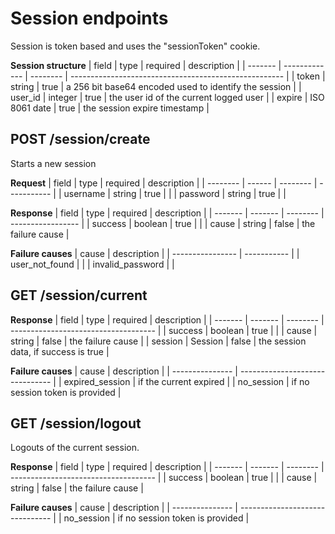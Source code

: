 # Session endpoints
Session is token based and uses the "sessionToken" cookie.

**Session structure**
| field   | type          | required | description                                           |
| ------- | ------------- | -------- | ----------------------------------------------------- |
| token   | string        | true     | a 256 bit base64 encoded used to identify the session |
| user_id | integer       | true     | the user id of the current logged user                |
| expire  | ISO 8061 date | true     | the session expire timestamp                          |

## POST /session/create
Starts a new session

**Request**
| field    | type   | required | description |
| -------- | ------ | -------- | ----------- |
| username | string | true     |             |
| password | string | true     |             |

**Response**
| field   | type    | required | description       |
| ------- | ------- | -------- | ----------------- |
| success | boolean | true     |                   |
| cause   | string  | false    | the failure cause |

**Failure causes**
| cause            | description |
| ---------------- | ----------- |
| user_not_found   |             |
| invalid_password |             |

## GET /session/current

**Response**
| field   | type    | required | description                          |
| ------- | ------- | -------- | ------------------------------------ |
| success | boolean | true     |                                      |
| cause   | string  | false    | the failure cause                    |
| session | Session | false    | the session data, if success is true |

**Failure causes**
| cause           | description                     |
| --------------- | ------------------------------- |
| expired_session | if the current expired          |
| no_session      | if no session token is provided |

## GET /session/logout
Logouts of the current session.

**Response**
| field   | type    | required | description                          |
| ------- | ------- | -------- | ------------------------------------ |
| success | boolean | true     |                                      |
| cause   | string  | false    | the failure cause                    |

**Failure causes**
| cause           | description                     |
| --------------- | ------------------------------- |
| no_session      | if no session token is provided |